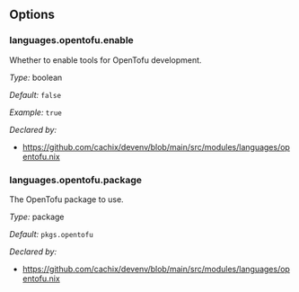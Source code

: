 [comment]: # (Do not edit this file as it is autogenerated. Go to docs/individual-docs if you want to make edits.)
[comment]: # (Please add your documentation above this line)

## Options

### languages\.opentofu\.enable

Whether to enable tools for OpenTofu development\.



*Type:*
boolean



*Default:*
` false `



*Example:*
` true `

*Declared by:*
 - [https://github\.com/cachix/devenv/blob/main/src/modules/languages/opentofu\.nix](https://github.com/cachix/devenv/blob/main/src/modules/languages/opentofu.nix)



### languages\.opentofu\.package



The OpenTofu package to use\.



*Type:*
package



*Default:*
` pkgs.opentofu `

*Declared by:*
 - [https://github\.com/cachix/devenv/blob/main/src/modules/languages/opentofu\.nix](https://github.com/cachix/devenv/blob/main/src/modules/languages/opentofu.nix)


